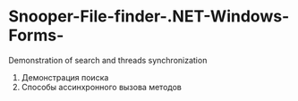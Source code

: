 # Snooper-File-finder-.NET-Windows-Forms-
Demonstration of search and threads synchronization

1. Демонстрация поиска
2. Способы ассинхронного вызова методов

